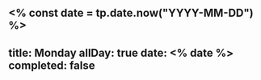 <% const date = tp.date.now("YYYY-MM-DD") %>
---
title: Monday
allDay: true
date: <% date %>
completed: false
---
